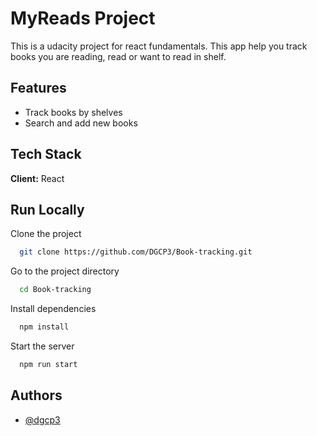 # MyReads Project

This is a udacity project for react fundamentals.
This app help you track books you are reading, read or want to read in shelf.

## Features

- Track books by shelves
- Search and add new books

## Tech Stack

**Client:** React

## Run Locally

Clone the project

```bash
  git clone https://github.com/DGCP3/Book-tracking.git
```

Go to the project directory

```bash
  cd Book-tracking
```

Install dependencies

```bash
  npm install
```

Start the server

```bash
  npm run start
```

## Authors

- [@dgcp3](https://www.github.com/dgcp3)

